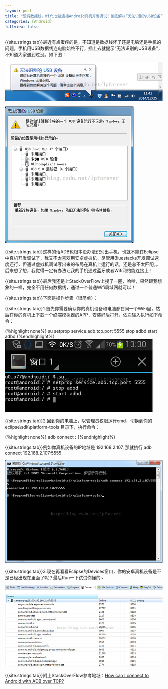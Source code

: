 ```yaml
---
layout: post
title: "没有数据线，Wifi也能连接Android真机开发调试！彻底解决“无法识别的USB设备”等数据线连接问题！"
categories: [Android]
fullview: false
---
```


{{site.strings.tab}}最近有点蛋疼的是，不知道是数据线坏了还是电脑还是手机的问题，手机用USB数据线连电脑始终不行，插上去就提示“无法识别的USB设备”，不知道大家遇到过没。如下图：  

![](/assets/image/2014-12-25-01-01.png)  

![](/assets/image/2014-12-25-01-02.png)  

{{site.strings.tab}}这样的话ADB也根本没办法识别出手机，也就不能在Eclipse中真机开发调试了，我又不太喜欢用安卓虚拟机，尽管用Bluestacks开发调试速度还行，但通过虚拟机调试写出来的布局在真机上运行的话，还是总不太匹配。。后来想了想，我觉得一定有办法让我的手机通过蓝牙或者Wifi网络能连接上！  

{{site.strings.tab}}最后我还是上StackOverFlow上搜了一圈，哈哈，果然跟我想象的一样，完全不用任何数据线，通过一个普通Wifi局域网就可以！  

{{site.strings.tab}}下面是操作步骤（很简单）：  

{{site.strings.tab}}1.首先你需要确认你的真机设备和电脑都在同一个WiFi里，然后在你的真机上下载一个终端模拟器的APP，安装好后打开，依次输入执行如下命令：  

{%highlight none%}
su
setprop service.adb.tcp.port 5555
stop adbd
start adbd
{%endhighlight%}  
![](/assets/image/2014-12-25-01-03.png)  

{{site.strings.tab}}2.回到你的电脑上，以管理员权限运行cmd，切换到你的 eclipse\sdk\platform-tools 目录下，执行命令：  

{%highlight none%}
adb connect <host>:<port>
{%endhighlight%}

{{site.strings.tab}}例如你真机设备的IP地址是 192.168.2.107, 那就执行 adb connect 192.168.2.107:5555  

![](/assets/image/2014-12-25-01-04.png)  

{{site.strings.tab}}3.现在再看看Eclipse的Devices窗口，你的安卓真机设备是不是已经出现在里面了呢？最后Run一下试试你懂的~  

![](/assets/image/2014-12-25-01-05.png)  

{{site.strings.tab}}附上StackOverFlow参考地址：[How can I connect to Android with ADB over TCP?](http://stackoverflow.com/questions/2604727/how-can-i-connect-to-android-with-adb-over-tcp)
